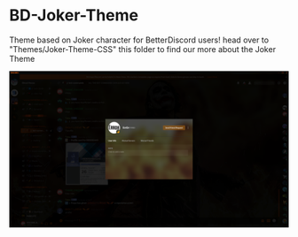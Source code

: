 # BD-Joker-Theme
Theme based on Joker character for BetterDiscord users! head over to "Themes/Joker-Theme-CSS" this folder to find our more about the Joker Theme

![Joker-Theme](Themes/Joker-Theme-CSS-images/Joker-Theme-Images/user-pop-up-windows.jpg)
